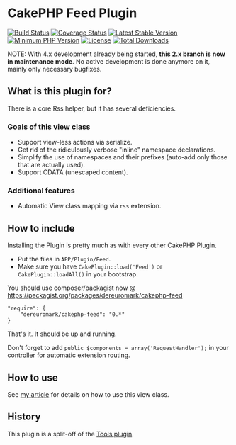 # CakePHP Feed Plugin
[![Build Status](https://api.travis-ci.org/dereuromark/cakephp-feed.svg?branch=2.x)](https://travis-ci.org/dereuromark/cakephp-feed)
[![Coverage Status](https://coveralls.io/repos/dereuromark/cakephp-feed/badge.png?branch=2.x)](https://coveralls.io/r/dereuromark/cakephp-feed)
[![Latest Stable Version](https://poser.pugx.org/dereuromark/cakephp-feed/v/stable.png)](https://packagist.org/packages/dereuromark/cakephp-feed)
[![Minimum PHP Version](http://img.shields.io/badge/php-%3E%3D%205.4-8892BF.svg)](https://php.net/)
[![License](https://poser.pugx.org/dereuromark/cakephp-feed/license.png)](https://packagist.org/packages/dereuromark/cakephp-feed)
[![Total Downloads](https://poser.pugx.org/dereuromark/cakephp-feed/d/total.png)](https://packagist.org/packages/dereuromark/cakephp-feed)

NOTE: With 4.x development already being started, **this 2.x branch is now in maintenance mode**. No active development is done anymore on it, mainly only necessary bugfixes.

## What is this plugin for?
There is a core Rss helper, but it has several deficiencies.

### Goals of this view class

- Support view-less actions via serialize.
- Get rid of the ridiculously verbose "inline" namespace declarations.
- Simplify the use of namespaces and their prefixes (auto-add only those that are actually used).
- Support CDATA (unescaped content).

### Additional features

- Automatic View class mapping via `rss` extension.

## How to include
Installing the Plugin is pretty much as with every other CakePHP Plugin.

* Put the files in `APP/Plugin/Feed`.
* Make sure you have `CakePlugin::load('Feed')` or `CakePlugin::loadAll()` in your bootstrap.

You should use composer/packagist now @ https://packagist.org/packages/dereuromark/cakephp-feed

```
"require": {
	"dereuromark/cakephp-feed": "0.*"
}
```

That's it. It should be up and running.

Don't forget to add `public $components = array('RequestHandler');` in your controller for automatic extension routing.

## How to use
See [my article](http://www.dereuromark.de/2013/10/03/rss-feeds-in-cakephp/) for details on how to use this view class.

## History
This plugin is a split-off of the [Tools plugin](https://github.com/dereuromark/cakephp-tools/tree/2.x).
